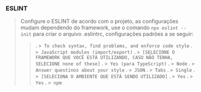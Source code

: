### ESLINT

> Configure o ESLINT de acordo com o projeto, as configurações mudam dependendo do framework, use o comando `npx eslint --init` para criar o arquivo .eslintrc, configurações padrões a se seguir:
>> . `> To check syntax, find problems, and enforce code style`
>> . `> JavaScript modules (import/export)`
>> . `> [SELECIONE O FRAMEWORK QUE VOCÊ ESTÁ UTILIZANDO, CASO NÃO TENHA, SELECIONE none of these]`
>> . `> Yes (para TypeScript)`
>> . `> Node`
>> . `> Answer questinos about your style`
>> . `> JSON`
>> . `> Tabs`
>> . `> Single`
>> . `> [SELECIONA O AMBIENTE QUE ESTÁ SENDO UTILIZADO]`
>> . `> Yes`
>> . `> Yes`
>> . `> npm`